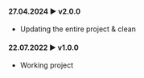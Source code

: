 #### **27.04.2024 ► v2.0.0**

-   Updating the entire project & clean

#### **22.07.2022 ► v1.0.0**

-   Working project

